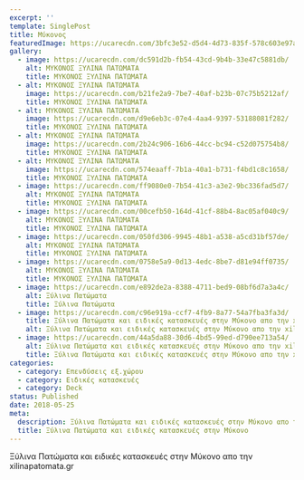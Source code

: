 ```yaml
---
excerpt: ''
template: SinglePost
title: Μύκονος
featuredImage: https://ucarecdn.com/3bfc3e52-d5d4-4d73-835f-578c603e97ac/
gallery:
  - image: https://ucarecdn.com/dc591d2b-fb54-43cd-9b4b-33e47c5881db/
    alt: ΜΥΚΟΝΟΣ ΞΥΛΙΝΑ ΠΑΤΩΜΑΤΑ
    title: ΜΥΚΟΝΟΣ ΞΥΛΙΝΑ ΠΑΤΩΜΑΤΑ
  - alt: ΜΥΚΟΝΟΣ ΞΥΛΙΝΑ ΠΑΤΩΜΑΤΑ
    image: https://ucarecdn.com/b21fe2a9-7be7-40af-b23b-07c75b5212af/
    title: ΜΥΚΟΝΟΣ ΞΥΛΙΝΑ ΠΑΤΩΜΑΤΑ
  - alt: ΜΥΚΟΝΟΣ ΞΥΛΙΝΑ ΠΑΤΩΜΑΤΑ
    image: https://ucarecdn.com/d9e6eb3c-07e4-4aa4-9397-53188081f282/
    title: ΜΥΚΟΝΟΣ ΞΥΛΙΝΑ ΠΑΤΩΜΑΤΑ
  - alt: ΜΥΚΟΝΟΣ ΞΥΛΙΝΑ ΠΑΤΩΜΑΤΑ
    image: https://ucarecdn.com/2b24c906-16b6-44cc-bc94-c52d075754b8/
    title: ΜΥΚΟΝΟΣ ΞΥΛΙΝΑ ΠΑΤΩΜΑΤΑ
  - alt: ΜΥΚΟΝΟΣ ΞΥΛΙΝΑ ΠΑΤΩΜΑΤΑ
    image: https://ucarecdn.com/574eaaff-7b1a-40a1-b731-f4bd1c8c1658/
    title: ΜΥΚΟΝΟΣ ΞΥΛΙΝΑ ΠΑΤΩΜΑΤΑ
  - image: https://ucarecdn.com/ff9080e0-7b54-41c3-a3e2-9bc336fad5d7/
    alt: ΜΥΚΟΝΟΣ ΞΥΛΙΝΑ ΠΑΤΩΜΑΤΑ
    title: ΜΥΚΟΝΟΣ ΞΥΛΙΝΑ ΠΑΤΩΜΑΤΑ
  - image: https://ucarecdn.com/00cefb50-164d-41cf-88b4-8ac05af040c9/
    alt: ΜΥΚΟΝΟΣ ΞΥΛΙΝΑ ΠΑΤΩΜΑΤΑ
    title: ΜΥΚΟΝΟΣ ΞΥΛΙΝΑ ΠΑΤΩΜΑΤΑ
  - image: https://ucarecdn.com/050fd306-9945-48b1-a538-a5cd31bf57de/
    alt: ΜΥΚΟΝΟΣ ΞΥΛΙΝΑ ΠΑΤΩΜΑΤΑ
    title: ΜΥΚΟΝΟΣ ΞΥΛΙΝΑ ΠΑΤΩΜΑΤΑ
  - image: https://ucarecdn.com/0758e5a9-0d13-4edc-8be7-d81e94ff0735/
    alt: ΜΥΚΟΝΟΣ ΞΥΛΙΝΑ ΠΑΤΩΜΑΤΑ
    title: ΜΥΚΟΝΟΣ ΞΥΛΙΝΑ ΠΑΤΩΜΑΤΑ
  - image: https://ucarecdn.com/e892de2a-8388-4711-bed9-08bf6d7a3a4c/
    alt: Ξύλινα Πατώματα
    title: Ξύλινα Πατώματα
  - image: https://ucarecdn.com/c96e919a-ccf7-4fb9-8a77-54a7fba3fa3d/
    title: Ξύλινα Πατώματα και ειδικές κατασκευές στην Μύκονο απο την xilinapatomata.gr
    alt: Ξύλινα Πατώματα και ειδικές κατασκευές στην Μύκονο απο την xilinapatomata.gr
  - image: https://ucarecdn.com/44a5da88-30d6-4bd5-99ed-d790ee713a54/
    alt: Ξύλινα Πατώματα και ειδικές κατασκευές στην Μύκονο απο την xilinapatomata.gr
    title: Ξύλινα Πατώματα και ειδικές κατασκευές στην Μύκονο απο την xilinapatomata.gr
categories:
  - category: Επενδύσεις εξ.χώρου
  - category: Ειδικές κατασκευές
  - category: Deck
status: Published
date: 2018-05-25
meta:
  description: Ξύλινα Πατώματα και ειδικές κατασκευές στην Μύκονο απο την xilinapatomata.gr
  title: Ξύλινα Πατώματα και ειδικές κατασκευές στην Μύκονο
---
```


Ξύλινα Πατώματα και ειδικές κατασκευές στην Μύκονο απο την xilinapatomata.gr
